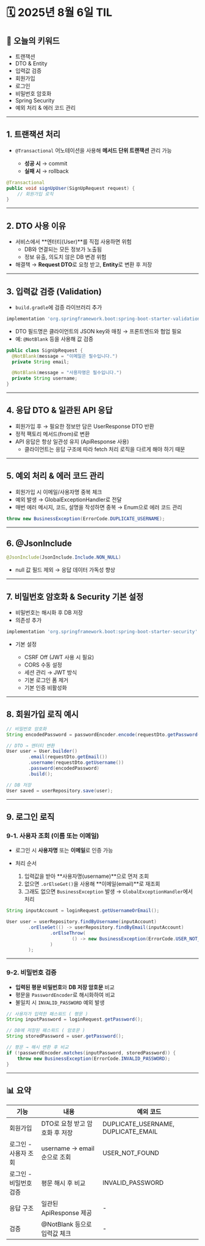 # 🗓️ 2025년 8월 6일 TIL

## 🔑 오늘의 키워드
- 트랜잭션
- DTO & Entity
- 입력값 검증
- 회원가입
- 로그인
- 비밀번호 암호화
- Spring Security
- 예외 처리 & 에러 코드 관리

---

## 1. 트랜잭션 처리

* `@Transactional` 어노테이션을 사용해 **메서드 단위 트랜잭션** 관리 가능

    * **성공 시** → commit
    * **실패 시** → rollback

```java
@Transactional
public void signUpUser(SignUpRequest request) {
    // 회원가입 로직
}
```

---

## 2. DTO 사용 이유

* 서비스에서 \*\*엔터티(User)\*\*를 직접 사용하면 위험
    * DB와 연결되는 모든 정보가 노출됨
    * 정보 유출, 의도치 않은 DB 변경 위험
* 해결책 → **Request DTO**로 요청 받고, **Entity**로 변환 후 저장

---

## 3. 입력값 검증 (Validation)

* `build.gradle`에 검증 라이브러리 추가

```gradle
implementation 'org.springframework.boot:spring-boot-starter-validation'
```

* DTO 필드명은 클라이언트의 JSON key와 매칭 → 프론트엔드와 협업 필요
* 예: `@NotBlank` 등을 사용해 값 검증

```java
public class SignUpRequest {
  @NotBlank(message = "이메일은 필수입니다.")
  private String email;

  @NotBlank(message = "사용자명은 필수입니다.")
  private String username;
}
```

---

## 4. 응답 DTO & 일관된 API 응답

* 회원가입 후 → 필요한 정보만 담은 UserResponse DTO 반환
* 정적 팩토리 메서드(from)로 변환
* API 응답은 항상 일관성 유지 (ApiResponse 사용)
    * 클라이언트는 응답 구조에 따라 fetch 처리 로직을 다르게 해야 하기 때문

---

## 5. 예외 처리 & 에러 코드 관리

* 회원가입 시 이메일/사용자명 중복 체크
* 예외 발생 → GlobalExceptionHandler로 전달
* 매번 에러 메시지, 코드, 설명을 작성하면 중복 → Enum으로 에러 코드 관리

```java
throw new BusinessException(ErrorCode.DUPLICATE_USERNAME);
```

---

## 6. @JsonInclude

```java
@JsonInclude(JsonInclude.Include.NON_NULL)
```

* null 값 필드 제외 → 응답 데이터 가독성 향상

---

## 7. 비밀번호 암호화 & Security 기본 설정

* 비밀번호는 해시화 후 DB 저장
* 의존성 추가

```gradle
implementation 'org.springframework.boot:spring-boot-starter-security'
```

* 기본 설정

    * CSRF Off (JWT 사용 시 필요)
    * CORS 수동 설정
    * 세션 관리 → JWT 방식
    * 기본 로그인 폼 제거
    * 기본 인증 비활성화

---

## 8. 회원가입 로직 예시

```java
// 비밀번호 암호화
String encodedPassword = passwordEncoder.encode(requestDto.getPassword());

// DTO → 엔터티 변환
User user = User.builder()
        .email(requestDto.getEmail())
        .username(requestDto.getUsername())
        .password(encodedPassword)
        .build();

// DB 저장
User saved = userRepository.save(user);
```

---

## 9. 로그인 로직

### 9-1. 사용자 조회 (이름 또는 이메일)

* 로그인 시 **사용자명** 또는 **이메일**로 인증 가능
* 처리 순서

    1. 입력값을 받아 \*\*사용자명(username)\*\*으로 먼저 조회
    2. 없으면 `.orElseGet()`을 사용해 \*\*이메일(email)\*\*로 재조회
    3. 그래도 없으면 `BusinessException` 발생 → `GlobalExceptionHandler`에서 처리

```java
String inputAccount = loginRequest.getUsernameOrEmail();

User user = userRepository.findByUsername(inputAccount)
        .orElseGet(() -> userRepository.findByEmail(inputAccount)
                .orElseThrow(
                        () -> new BusinessException(ErrorCode.USER_NOT_FOUND)
                )
        );
```

---

### 9-2. 비밀번호 검증

* **입력된 평문 비밀번호**와 **DB 저장 암호문** 비교
* 평문을 `PasswordEncoder`로 해시화하여 비교
* 불일치 시 `INVALID_PASSWORD` 예외 발생

```java
// 사용자가 입력한 패스워드 ( 평문 )
String inputPassword = loginRequest.getPassword();

// DB에 저장된 패스워드 ( 암호문 )
String storedPassword = user.getPassword();

// 평문 → 해시 변환 후 비교
if (!passwordEncoder.matches(inputPassword, storedPassword)) {
    throw new BusinessException(ErrorCode.INVALID_PASSWORD);
}
```

---

## 📊 요약

| 기능            | 내용                      | 예외 코드                                 |
| ------------- | ----------------------- | ------------------------------------- |
| 회원가입          | DTO로 요청 받고 암호화 후 저장     | DUPLICATE\_USERNAME, DUPLICATE\_EMAIL |
| 로그인 - 사용자 조회  | username → email 순으로 조회 | USER\_NOT\_FOUND                      |
| 로그인 - 비밀번호 검증 | 평문 해시 후 비교              | INVALID\_PASSWORD                     |
| 응답 구조         | 일관된 ApiResponse 제공      | -                                     |
| 검증            | @NotBlank 등으로 입력값 체크    | -                                     |


